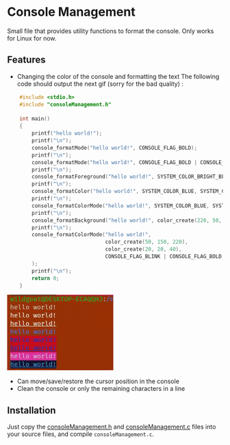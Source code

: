 # Console Management

Small file that provides utility functions to format the console. Only works for Linux for now.

## Features

- Changing the color of the console and formatting the text
The following code should output the next gif (sorry for the bad quality) :
```c
    #include <stdio.h>
    #include "consoleManagement.h"

    int main()
    {
        printf("hello world!");
        printf("\n");
        console_formatMode("hello world!", CONSOLE_FLAG_BOLD);
        printf("\n");
        console_formatMode("hello world!", CONSOLE_FLAG_BOLD | CONSOLE_FLAG_UNDERLINE);
        printf("\n");
        console_formatForeground("hello world!", SYSTEM_COLOR_BRIGHT_BLUE);
        printf("\n");
        console_formatColor("hello world!", SYSTEM_COLOR_BLUE, SYSTEM_COLOR_RED);
        printf("\n");
        console_formatColorMode("hello world!", SYSTEM_COLOR_BLUE, SYSTEM_COLOR_RED, CONSOLE_FLAG_UNDERLINE);
        printf("\n");
        console_formatBackground("hello world!", color_create(220, 50, 160));
        printf("\n");
        console_formatColorMode("hello world!",
                                color_create(50, 150, 220),                                    //foreground
                                color_create(20, 20, 40),                                      //background
                                CONSOLE_FLAG_BLINK | CONSOLE_FLAG_BOLD | CONSOLE_FLAG_UNDERLINE //flags
        );
        printf("\n");
        return 0;
    }
```
![](display.gif)
- Can move/save/restore the cursor position in the console
- Clean the console or only the remaining characters in a line

## Installation

Just copy the [consoleManagement.h](src/consoleManagement.h) and [consoleManagement.c](src/consoleManagement.c) files into your source files, and compile `consoleManagement.c`.
